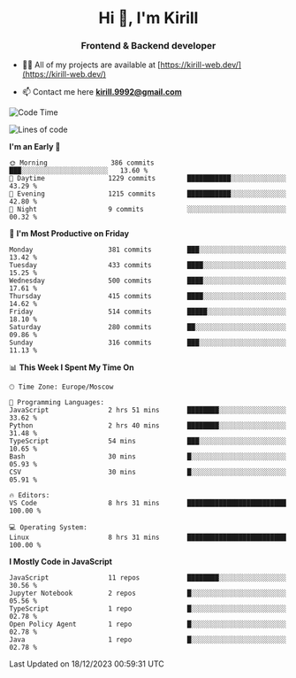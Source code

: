 <h1 align="center">Hi 👋, I'm Kirill</h1>
<h3 align="center">Frontend & Backend developer</h3>

- 👨‍💻 All of my projects are available at [https://kirill-web.dev/](https://kirill-web.dev/)

- 📫 Contact me here **kirill.9992@gmail.com**











<!--START_SECTION:waka-->
![Code Time](http://img.shields.io/badge/Code%20Time-1%2C594%20hrs%2046%20mins-blue)

![Lines of code](https://img.shields.io/badge/From%20Hello%20World%20I%27ve%20Written-4.5%20million%20lines%20of%20code-blue)

**I'm an Early 🐤** 

```text
🌞 Morning                386 commits         ███░░░░░░░░░░░░░░░░░░░░░░   13.60 % 
🌆 Daytime                1229 commits        ███████████░░░░░░░░░░░░░░   43.29 % 
🌃 Evening                1215 commits        ███████████░░░░░░░░░░░░░░   42.80 % 
🌙 Night                  9 commits           ░░░░░░░░░░░░░░░░░░░░░░░░░   00.32 % 
```
📅 **I'm Most Productive on Friday** 

```text
Monday                   381 commits         ███░░░░░░░░░░░░░░░░░░░░░░   13.42 % 
Tuesday                  433 commits         ████░░░░░░░░░░░░░░░░░░░░░   15.25 % 
Wednesday                500 commits         ████░░░░░░░░░░░░░░░░░░░░░   17.61 % 
Thursday                 415 commits         ████░░░░░░░░░░░░░░░░░░░░░   14.62 % 
Friday                   514 commits         █████░░░░░░░░░░░░░░░░░░░░   18.10 % 
Saturday                 280 commits         ██░░░░░░░░░░░░░░░░░░░░░░░   09.86 % 
Sunday                   316 commits         ███░░░░░░░░░░░░░░░░░░░░░░   11.13 % 
```


📊 **This Week I Spent My Time On** 

```text
🕑︎ Time Zone: Europe/Moscow

💬 Programming Languages: 
JavaScript               2 hrs 51 mins       ████████░░░░░░░░░░░░░░░░░   33.62 % 
Python                   2 hrs 40 mins       ████████░░░░░░░░░░░░░░░░░   31.48 % 
TypeScript               54 mins             ███░░░░░░░░░░░░░░░░░░░░░░   10.65 % 
Bash                     30 mins             █░░░░░░░░░░░░░░░░░░░░░░░░   05.93 % 
CSV                      30 mins             █░░░░░░░░░░░░░░░░░░░░░░░░   05.91 % 

🔥 Editors: 
VS Code                  8 hrs 31 mins       █████████████████████████   100.00 % 

💻 Operating System: 
Linux                    8 hrs 31 mins       █████████████████████████   100.00 % 
```

**I Mostly Code in JavaScript** 

```text
JavaScript               11 repos            ████████░░░░░░░░░░░░░░░░░   30.56 % 
Jupyter Notebook         2 repos             █░░░░░░░░░░░░░░░░░░░░░░░░   05.56 % 
TypeScript               1 repo              █░░░░░░░░░░░░░░░░░░░░░░░░   02.78 % 
Open Policy Agent        1 repo              █░░░░░░░░░░░░░░░░░░░░░░░░   02.78 % 
Java                     1 repo              █░░░░░░░░░░░░░░░░░░░░░░░░   02.78 % 
```




 Last Updated on 18/12/2023 00:59:31 UTC
<!--END_SECTION:waka-->
